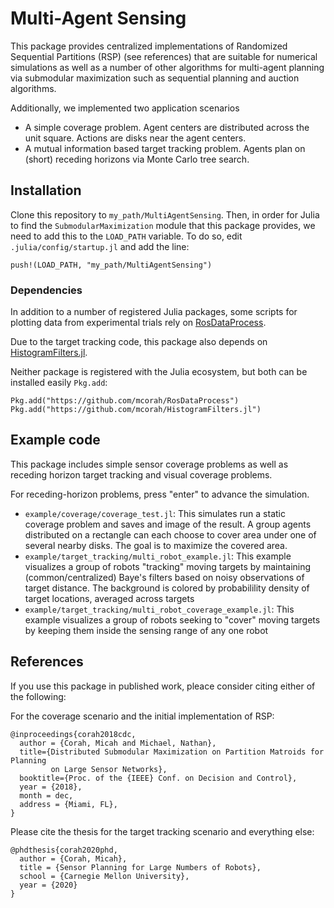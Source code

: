 # Multi-Agent Sensing

This package provides centralized implementations of Randomized Sequential
Partitions (RSP) (see references) that are suitable for numerical simulations as
well as a number of other algorithms for multi-agent planning via submodular
maximization such as sequential planning and auction algorithms.

Additionally, we implemented two application scenarios
* A simple coverage problem. Agent centers are distributed across the unit
  square. Actions are disks near the agent centers.
* A mutual information based target tracking problem. Agents plan on (short)
  receding horizons via Monte Carlo tree search.

## Installation

Clone this repository to `my_path/MultiAgentSensing`.
Then, in order for Julia to find the `SubmodularMaximization` module that this
package provides, we need to add this to the `LOAD_PATH` variable.
To do so, edit `.julia/config/startup.jl` and add the line:
```
push!(LOAD_PATH, "my_path/MultiAgentSensing")
```

### Dependencies

In addition to a number of registered Julia packages, some scripts for plotting
data from experimental trials rely on
[RosDataProcess](https://github.com/mcorah/RosDataProcess).

Due to the target tracking code, this package also depends on
[HistogramFilters.jl](https://github.com/mcorah/HistogramFilters.jl).

Neither package is registered with the Julia ecosystem, but both can be
installed easily `Pkg.add`:
```
Pkg.add("https://github.com/mcorah/RosDataProcess")
Pkg.add("https://github.com/mcorah/HistogramFilters.jl")
```

## Example code

This package includes simple sensor coverage problems as well as receding
horizon target tracking and visual coverage problems.

For receding-horizon problems, press "enter" to advance the simulation.

* `example/coverage/coverage_test.jl`: This simulates run a static coverage
  problem and saves and image of the result.
  A group agents distributed on a rectangle can each choose to cover area under
  one of several nearby disks.
  The goal is to maximize the covered area.
* `example/target_tracking/multi_robot_example.jl`:
This example visualizes a group of robots "tracking" moving targets by
maintaining (common/centralized) Baye's filters based on noisy observations of
target distance.
The background is colored by probabilility density of target locations, averaged
across targets
* `example/target_tracking/multi_robot_coverage_example.jl`:
This example visualizes a group of robots seeking to "cover" moving targets by
keeping them inside the sensing range of any one robot

## References

If you use this package in published work, pleace consider citing either of the
following:

For the coverage scenario and the initial implementation of RSP:
```
@inproceedings{corah2018cdc,
  author = {Corah, Micah and Michael, Nathan},
  title={Distributed Submodular Maximization on Partition Matroids for Planning
         on Large Sensor Networks},
  booktitle={Proc. of the {IEEE} Conf. on Decision and Control},
  year = {2018},
  month = dec,
  address = {Miami, FL},
}
```

Please cite the thesis for the target tracking scenario and everything else:
```
@phdthesis{corah2020phd,
  author = {Corah, Micah},
  title = {Sensor Planning for Large Numbers of Robots},
  school = {Carnegie Mellon University},
  year = {2020}
}
```
